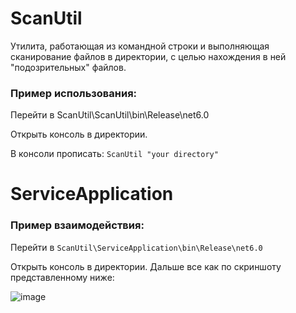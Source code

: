 # ScanUtil
Утилита, работающая из командной строки и выполняющая сканирование файлов в директории, с целью нахождения в ней "подозрительных" файлов.

### Пример использования:
Перейти в ScanUtil\ScanUtil\bin\Release\net6.0

Открыть консоль в директории.

В консоли прописать: `ScanUtil "your directory"`

# ServiceApplication

### Пример взаимодействия:
Перейти в `ScanUtil\ServiceApplication\bin\Release\net6.0`

Открыть консоль в директории. Дальше все как по скриншоту представленному ниже:

![image](https://user-images.githubusercontent.com/64129022/195883091-3ef08ffc-1b0c-462a-8718-a4c579afe448.png)

